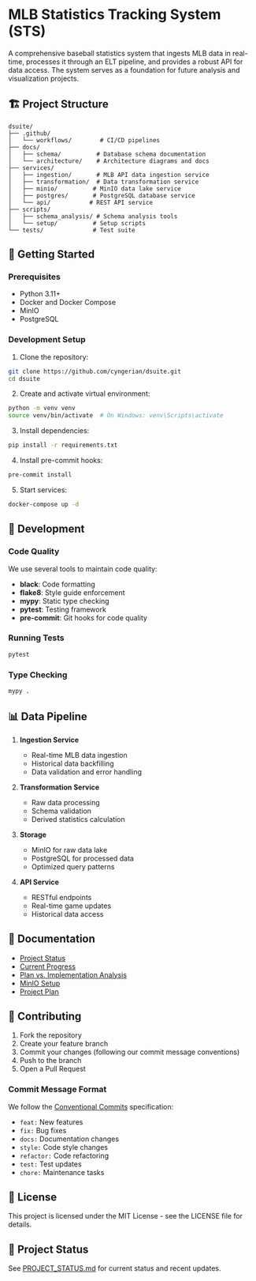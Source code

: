 # MLB Statistics Tracking System (STS)

A comprehensive baseball statistics system that ingests MLB data in real-time, processes it through an ELT pipeline, and provides a robust API for data access. The system serves as a foundation for future analysis and visualization projects.

## 🏗️ Project Structure

```
dsuite/
├── .github/
│   └── workflows/        # CI/CD pipelines
├── docs/
│   ├── schema/          # Database schema documentation
│   └── architecture/    # Architecture diagrams and docs
├── services/
│   ├── ingestion/       # MLB API data ingestion service
│   ├── transformation/  # Data transformation service
│   ├── minio/          # MinIO data lake service
│   ├── postgres/       # PostgreSQL database service
│   └── api/           # REST API service
├── scripts/
│   ├── schema_analysis/ # Schema analysis tools
│   └── setup/          # Setup scripts
└── tests/              # Test suite
```

## 🚀 Getting Started

### Prerequisites

- Python 3.11+
- Docker and Docker Compose
- MinIO
- PostgreSQL

### Development Setup

1. Clone the repository:
```bash
git clone https://github.com/cyngerian/dsuite.git
cd dsuite
```

2. Create and activate virtual environment:
```bash
python -m venv venv
source venv/bin/activate  # On Windows: venv\Scripts\activate
```

3. Install dependencies:
```bash
pip install -r requirements.txt
```

4. Install pre-commit hooks:
```bash
pre-commit install
```

5. Start services:
```bash
docker-compose up -d
```

## 🧪 Development

### Code Quality

We use several tools to maintain code quality:

- **black**: Code formatting
- **flake8**: Style guide enforcement
- **mypy**: Static type checking
- **pytest**: Testing framework
- **pre-commit**: Git hooks for code quality

### Running Tests

```bash
pytest
```

### Type Checking

```bash
mypy .
```

## 📊 Data Pipeline

1. **Ingestion Service**
   - Real-time MLB data ingestion
   - Historical data backfilling
   - Data validation and error handling

2. **Transformation Service**
   - Raw data processing
   - Schema validation
   - Derived statistics calculation

3. **Storage**
   - MinIO for raw data lake
   - PostgreSQL for processed data
   - Optimized query patterns

4. **API Service**
   - RESTful endpoints
   - Real-time game updates
   - Historical data access

## 📝 Documentation

- [Project Status](PROJECT_STATUS.md)
- [Current Progress](CURRENT_PROGRESS.md)
- [Plan vs. Implementation Analysis](PLAN_VS_IMPLEMENTATION.md)
- [MinIO Setup](MINIO_SETUP.md)
- [Project Plan](PROJECT_PLAN.md)

## 🤝 Contributing

1. Fork the repository
2. Create your feature branch
3. Commit your changes (following our commit message conventions)
4. Push to the branch
5. Open a Pull Request

### Commit Message Format

We follow the [Conventional Commits](https://www.conventionalcommits.org/) specification:

- `feat:` New features
- `fix:` Bug fixes
- `docs:` Documentation changes
- `style:` Code style changes
- `refactor:` Code refactoring
- `test:` Test updates
- `chore:` Maintenance tasks

## 📄 License

This project is licensed under the MIT License - see the LICENSE file for details.

## 🔄 Project Status

See [PROJECT_STATUS.md](PROJECT_STATUS.md) for current status and recent updates.
